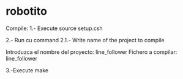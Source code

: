 robotito
========
Compile:
1.- Execute source setup.csh

2.- Run cu command
   2.1.- Write name of the project to compile


Introduzca el nombre del proyecto:
line_follower
Fichero a compilar:
line_follower


3.-Execute make


